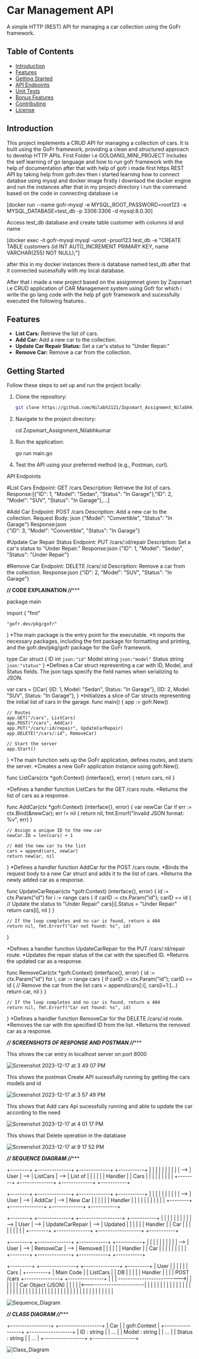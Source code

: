 # Car Management API

A simple HTTP (REST) API for managing a car collection using the GoFr framework.

## Table of Contents

- [Introduction](#introduction)
- [Features](#features)
- [Getting Started](#getting-started)
- [API Endpoints](#api-endpoints)
- [Unit Tests](#unit-tests)
- [Bonus Features](#bonus-features)
- [Contributing](#contributing)
- [License](#license)

## Introduction

This project implements a CRUD API for managing a collection of cars. It is built using the GoFr framework, providing a clean and structured approach to develop HTTP APIs.
First Folder i.e GOLOANG_MINI_PROJECT Includes the self learning of go language and how to run gofr framework with the help of documentation after that with help of gofr i made 
first https REST API by taking help from gofr.dev then i started learning how to connect databse using mysql and docker image firstly i downlaod the docker engine and run the 
instances after that in my project directory i run the command based on the code in connecting database i.e 

[docker run --name gofr-mysql -e MYSQL_ROOT_PASSWORD=root123 -e MYSQL_DATABASE=test_db -p 3306:3306 -d mysql:8.0.30]

Access test_db database and create table customer with columns id and name

[docker exec -it gofr-mysql mysql -uroot -proot123 test_db -e "CREATE TABLE customers (id INT AUTO_INCREMENT PRIMARY KEY, name VARCHAR(255) NOT NULL);"]

after this in my docker instances there is database named test_db after that it connected sucessfully with my local database. 

After that i made a new project based on the assignmnet given by Zopsmart i.e CRUD application of CAR Management system using Gofr for which i write the go lang code
with the help pf gofr framework and sucessfully executed the following features..

## Features

- **List Cars:** Retrieve the list of cars.
- **Add Car:** Add a new car to the collection.
- **Update Car Repair Status:** Set a car's status to "Under Repair."
- **Remove Car:** Remove a car from the collection.

## Getting Started

Follow these steps to set up and run the project locally:

1. Clone the repository:

   ```bash
   git clone https://github.com/Nilabh2121/Zopsmart_Assignment_Nilabhkumar.git
   
2. Navigate to the project directory:

    cd Zopsmart_Assignment_Nilabhkumar

3. Run the application:

    go run main.go

   
4. Test the API using your preferred method (e.g., Postman, curl).

API Endpoints



#List Cars 
   Endpoint: GET /cars
   Description: Retrieve the list of cars.
   Response:[{"ID": 1, "Model": "Sedan", "Status": "In Garage"},"ID": 2, "Model": "SUV", "Status": "In Garage"},...]

   
#Add Car 
   Endpoint: POST /cars 
   Description: Add a new car to the collection. 
   Request Body: json 
   {"Model": "Convertible", "Status": "In Garage"} 
   Response:json  
   {"ID": 3, "Model": "Convertible", "Status": "In Garage"} 

   
#Update Car Repair Status
   Endpoint: PUT /cars/:id/repair
   Description: Set a car's status to "Under Repair."
   Response:json
   {"ID": 1, "Model": "Sedan", "Status": "Under Repair"}


   
#Remove Car
   Endpoint: DELETE /cars/:id
   Description: Remove a car from the collection.
   Response:json
   {"ID": 2, "Model": "SUV", "Status": "In Garage"}





   


**********// CODE EXPLAINATION //*************

package main

import (
	"fmt"

	"gofr.dev/pkg/gofr"
)
*The main package is the entry point for the executable.
*It imports the necessary packages, including the fmt package for formatting and printing, and the gofr.dev/pkg/gofr package for the GoFr framework.

type Car struct {
	ID     int    `json:"id"`
	Model  string `json:"model"`
	Status string `json:"status"`
}
*Defines a Car struct representing a car with ID, Model, and Status fields. The json tags specify the field names when serializing to JSON.

var cars = []Car{
	{ID: 1, Model: "Sedan", Status: "In Garage"},
	{ID: 2, Model: "SUV", Status: "In Garage"},
}
*Initializes a slice of Car structs representing the initial list of cars in the garage.
func main() {
	app := gofr.New()

	// Routes
	app.GET("/cars", ListCars)
	app.POST("/cars", AddCar)
	app.PUT("/cars/:id/repair", UpdateCarRepair)
	app.DELETE("/cars/:id", RemoveCar)

	// Start the server
	app.Start()
}
*The main function sets up the GoFr application, defines routes, and starts the server.
*Creates a new GoFr application instance using gofr.New().

func ListCars(ctx *gofr.Context) (interface{}, error) {
	return cars, nil
}

*Defines a handler function ListCars for the GET /cars route.
*Returns the list of cars as a response.

func AddCar(ctx *gofr.Context) (interface{}, error) {
	var newCar Car
	if err := ctx.Bind(&newCar); err != nil {
		return nil, fmt.Errorf("Invalid JSON format: %v", err)
	}

	// Assign a unique ID to the new car
	newCar.ID = len(cars) + 1

	// Add the new car to the list
	cars = append(cars, newCar)
	return newCar, nil
}
*Defines a handler function AddCar for the POST /cars route.
*Binds the request body to a new Car struct and adds it to the list of cars.
*Returns the newly added car as a response.

func UpdateCarRepair(ctx *gofr.Context) (interface{}, error) {
	id := ctx.Param("id")
	for i := range cars {
		if carID := ctx.Param("id"); carID == id {
			// Update the status to "Under Repair"
			cars[i].Status = "Under Repair"
			return cars[i], nil
		}
	}

	// If the loop completes and no car is found, return a 404
	return nil, fmt.Errorf("Car not found: %s", id)
}

*Defines a handler function UpdateCarRepair for the PUT /cars/:id/repair route.
*Updates the repair status of the car with the specified ID.
*Returns the updated car as a response.

func RemoveCar(ctx *gofr.Context) (interface{}, error) {
	id := ctx.Param("id")
	for i, car := range cars {
		if carID := ctx.Param("id"); carID == id {
			// Remove the car from the list
			cars = append(cars[:i], cars[i+1:]...)
			return car, nil
		}
	}

	// If the loop completes and no car is found, return a 404
	return nil, fmt.Errorf("Car not found: %s", id)
}
*Defines a handler function RemoveCar for the DELETE /cars/:id route.
*Removes the car with the specified ID from the list.
*Returns the removed car as a response.








***********// SCREENSHOTS OF RESPONSE AND POSTMAN //**************

This shows the car entry in localhost server on port 8000


![Screenshot 2023-12-17 at 3 49 07 PM](https://github.com/Nilabh2121/Zopsmart_Assignment_Nilabhkumar/assets/74805255/57b62e0a-90ef-44f6-b21d-9fd3395c66bf)


This shows the postman Create API sucessfully running by getting the cars models and id 


![Screenshot 2023-12-17 at 3 57 49 PM](https://github.com/Nilabh2121/Zopsmart_Assignment_Nilabhkumar/assets/74805255/cef03cde-3ac1-401d-b44d-bf437584710a)


This shows that Add cars Api sucessfully running and able to update the car according to the need


![Screenshot 2023-12-17 at 4 01 17 PM](https://github.com/Nilabh2121/Zopsmart_Assignment_Nilabhkumar/assets/74805255/109d1d62-f737-4e1b-b68f-07c3a7fd8092)


This shows that Delete operation in the database


![Screenshot 2023-12-17 at 9 17 52 PM](https://github.com/Nilabh2121/Zopsmart_Assignment_Nilabhkumar/assets/74805255/d6e85699-5c3a-4743-a2d8-aa58e4c582e6)


***********// SEQUENCE DIAGRAM  //**************

  +--------+     +--------------+     +-------------+     +-----------+
  |        |     |              |     |             |     |           |
  |        | --> |   User       | --> | ListCars    | --> | List of   |
  |        |     |              |     |   Handler   |     | Cars      |
  |        |     |              |     |             |     |           |
  +--------+     +--------------+     +-------------+     +-----------+

  +--------+     +--------------+     +-------------+     +-----------+
  |        |     |              |     |             |     |           |
  |        | --> |   User       | --> |  AddCar     | --> | New Car   |
  |        |     |              |     |   Handler   |     |           |
  |        |     |              |     |             |     |           |
  +--------+     +--------------+     +-------------+     +-----------+

  +--------+     +--------------+     +------------------+     +-----------+
  |        |     |              |     |                  |     |           |
  |        | --> |   User       | --> | UpdateCarRepair | --> | Updated   |
  |        |     |              |     |    Handler       |     | Car       |
  |        |     |              |     |                  |     |           |
  +--------+     +--------------+     +------------------+     +-----------+

  +--------+     +--------------+     +------------+     +-----------+
  |        |     |              |     |            |     |           |
  |        | --> |   User       | --> | RemoveCar  | --> | Removed   |
  |        |     |              |     |  Handler   |     | Car       |
  |        |     |              |     |            |     |           |
  +--------+     +--------------+     +------------+     +-----------+


+---------+            +---------------+           +---------------+            +---------+
|   User  |            |               |           |               |            |  Cars   |
+---------+            |   Main Code   |           |   ListCars    |            |   DB    |
    |                 |               |           |   Handler     |            |         |
    | POST /cars       +---------------+           +---------------+            |         |
    | -------------------------->|                    |                        |         |
    |                 |  Car Object (JSON)             |                        |         |
    |                 |<------------------------|     |                        |         |
    |                 |                               |                        |         |
    |                 |                               |                        |         |
    |                 |                               |                        |         |
    |                 |                               |                        |         |
    |                 |                               |                        |         |
    |                 |                               |                        |         |
    |                 |                               |                        |         |
    |                 |                               |                        |         |
    |                 |                               |                        |         |






![Sequence_Diagram](https://github.com/Nilabh2121/Zopsmart_Assignment_Nilabhkumar/assets/74805255/6d9fa288-3a61-427a-b518-90f76a523e0c)




***********// CLASS DIAGRAM  //**************

  +-----------------+     +------------------+
  |  Car            |     |   gofr.Context   |
  +-----------------+     +------------------+
  | ID  : string    |     | ...              |
  | Model : string  |     | ...              |
  | Status : string |     | ...              |
  +-----------------+     +------------------+

   
  
![Class_Diagram](https://github.com/Nilabh2121/Zopsmart_Assignment_Nilabhkumar/assets/74805255/9dcc7c30-4556-44cc-b54d-88801476bac8)


  

